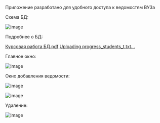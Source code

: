 Приложение разработано для удобного доступа к ведомостям ВУЗа

Схема БД:

![image](https://github.com/user-attachments/assets/dc264bd2-f3e4-4c7b-b8d2-1559d015702f)

Подробнее о БД:

[Курсовая работа БД.pdf](https://github.com/user-attachments/files/17721511/default.pdf)
[Uploading progress_students_t.txt…]()


Главное окно:

![image](https://github.com/user-attachments/assets/4e5577a7-7ebc-440a-8fec-2b12d21a1540)

Окно добавления ведомости:

![image](https://github.com/user-attachments/assets/506eaeee-4e8b-427c-b9ed-f276941878e4)

![image](https://github.com/user-attachments/assets/a4b90eb5-a4c2-4e92-92ee-97d31f95cfd0)

Удаление:

![image](https://github.com/user-attachments/assets/186088db-07f8-492b-a459-80455357e792)
